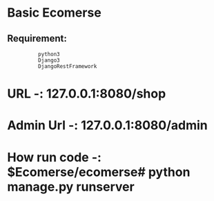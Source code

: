 # Basic Ecomerse
 
## Requirement: 
              python3
              Django3
              DjangoRestFramework  
             
#  URL -: 127.0.0.1:8080/shop
# Admin Url -: 127.0.0.1:8080/admin

# How run code -: $Ecomerse/ecomerse# python manage.py runserver
